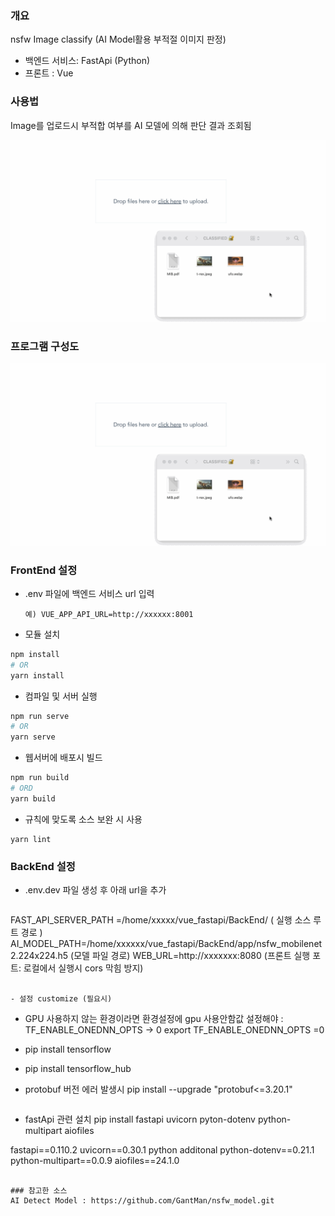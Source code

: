 ### 개요
nsfw  Image classify
(AI Model활용 부적절 이미지 판정)
- 백엔드 서비스: FastApi (Python)
- 프론트 : Vue

### 사용법
Image를 업로드시 부적합 여부를 AI 모델에 의해 판단 결과 조회됨


![Drop zone output](./FrontEnd/dnd.gif)

### 프로그램 구성도


![Drop zone output](./FrontEnd/dnd.gif)

### FrontEnd 설정 
- .env 파일에 백엔드 서비스 url 입력
  ```
  예) VUE_APP_API_URL=http://xxxxxx:8001
  ```
 
- 모듈 설치

```bash
npm install
# OR
yarn install
```

- 컴파일 및 서버 실행 
```bash
npm run serve
# OR
yarn serve
```
- 웹서버에 배포시 빌드
```bash
npm run build
# ORD
yarn build
```
- 규칙에 맞도록 소스 보완 시 사용 
```
yarn lint
```

### BackEnd 설정 
- .env.dev 파일 생성 후 아래 url을 추가
  ```
FAST_API_SERVER_PATH =/home/xxxxx/vue_fastapi/BackEnd/  ( 실행 소스 루트 경로 )
AI_MODEL_PATH=/home/xxxxxx/vue_fastapi/BackEnd/app/nsfw_mobilenet2.224x224.h5  (모델 파일 경로)
WEB_URL=http://xxxxxxx:8080   (프론트 실행 포트: 로컬에서 실행시 cors 막힘 방지) 
  ```

- 설정 customize (필요시)

```
 - GPU 사용하지 않는 환경이라면 
환경설정에  gpu 사용안함값 설정해야 : TF_ENABLE_ONEDNN_OPTS  -> 0
export  TF_ENABLE_ONEDNN_OPTS =0 

 - pip install tensorflow
 -  pip install tensorflow_hub
 -  protobuf 버전 에러 발생시
    pip install --upgrade "protobuf<=3.20.1"
```
```
- fastApi 관련 설치
  pip install fastapi uvicorn pyton-dotenv python-multipart aiofiles
  
fastapi==0.110.2 
uvicorn==0.30.1 
python additonal python-dotenv==0.21.1 
python-multipart==0.0.9 
aiofiles==24.1.0
```

### 참고한 소스 
AI Detect Model : https://github.com/GantMan/nsfw_model.git
